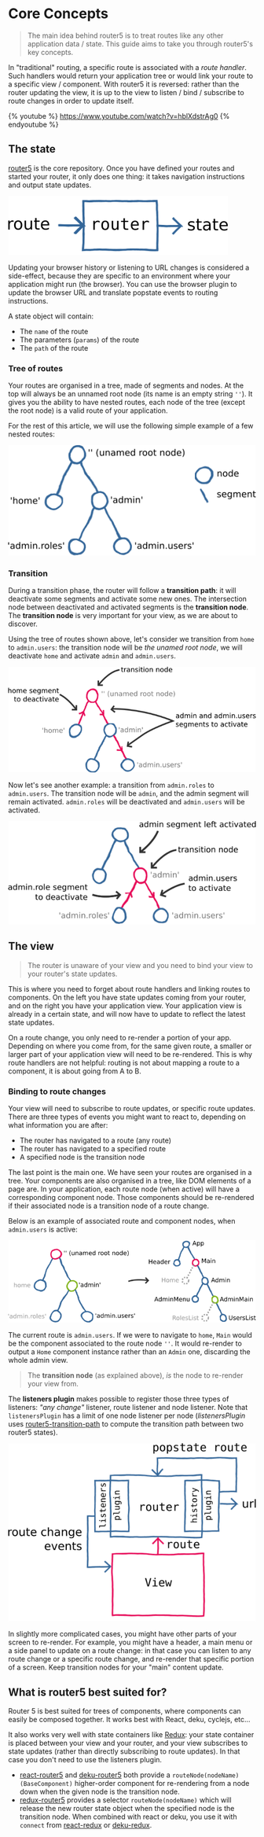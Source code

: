 # Core Concepts

> The main idea behind router5 is to treat routes like any other application data / state. This guide aims to take you through router5's key concepts.

In "traditional" routing, a specific route is associated with a _route handler_. Such handlers would return your application tree or would link your route to a specific view / component. With router5 it is reversed: rather than the router updating the view, it is up to the view to listen / bind / subscribe to route changes in order to update itself.

{% youtube %}
https://www.youtube.com/watch?v=hblXdstrAg0
{% endyoutube %}


## The state

[router5](https://github.com/router5/router5) is the core repository. Once you have defined your routes and started your router, it only does one thing: it takes navigation instructions and output state updates.

![Router](./router.png)

Updating your browser history or listening to URL changes is considered a side-effect, because they are specific to an environment where your application might run (the browser). You can use the browser plugin to update the browser URL and translate popstate events to routing instructions.

A state object will contain:
- The `name` of the route
- The parameters (`params`) of the route
- The `path` of the route


### Tree of routes

Your routes are organised in a tree, made of segments and nodes. At the top will always be an unnamed root node (its name is an empty string `''`). It gives you the ability to have nested routes, each node of the tree (except the root node) is a valid route of your application.

For the rest of this article, we will use the following simple example of a few nested routes:

![Tree of routes](./routes-tree.png)


### Transition

During a transition phase, the router will follow a __transition path__: it will deactivate some segments and activate some new ones. The intersection node between deactivated and activated segments is the __transition node__. The __transition node__ is very important for your view, as we are about to discover.

Using the tree of routes shown above, let's consider we transition from `home` to `admin.users`: the transition node will be _the unamed root node_, we will deactivate `home` and activate `admin` and `admin.users`.

![Transition example #1](./routes-tree-transition-1.png)

Now let's see another example: a transition from `admin.roles` to `admin.users`. The transition node will be `admin`, and the admin segment will remain activated. `admin.roles` will be deactivated and `admin.users` will be activated.

![Transition example #1](./routes-tree-transition-2.png)


## The view

> The router is unaware of your view and you need to bind your view to your router's state updates.

This is where you need to forget about route handlers and linking routes to components. On the left you have state updates coming from your router, and on the right you have your application view. Your application view is already in a certain state, and will now have to update to reflect the latest state updates.

On a route change, you only need to re-render a portion of your app. Depending on where you come from, for the same given route, a smaller or larger part of your application view will need to be re-rendered. This is why route handlers are not helpful: routing is not about mapping a route to a component, it is about going from A to B.


### Binding to route changes

Your view will need to subscribe to route updates, or specific route updates. There are three types of events you might want to react to, depending on what information you are after:

- The router has navigated to a route (any route)
- The router has navigated to a specified route
- A specified node is the transition node

The last point is the main one. We have seen your routes are organised in a tree. Your components are also organised in a tree, like DOM elements of a page are. In your application, each route node (when active) will have a corresponding component node. Those components should be re-rendered if their associated node is a transition node of a route change.

Below is an example of associated route and component nodes, when `admin.users` is active:

![Transition nodes](./routes-tree-components.png)

The current route is `admin.users`. If we were to navigate to `home`, `Main` would be the component associated to the route node `''`. It would re-render to output a `Home` component instance rather than an `Admin` one, discarding the whole admin view.

> The __transition node__ (as explained above), _is_ the node to re-render your view from.

The __listeners plugin__ makes possible to register those three types of listeners: _"any change"_ listener, route listener and node listener. Note that `listenersPlugin` has a limit of one node listener per node (_listenersPlugin_ uses [router5-transition-path](https://github.com/router5/router5/tree/master/packages/router5-transition-path) to compute the transition path between two router5 states).

![Relation between router and view](./router-view.png)

In slightly more complicated cases, you might have other parts of your screen to re-render. For example, you might have a header, a main menu or a side panel to update on a route change: in that case you can listen to any route change or a specific route change, and re-render that specific portion of a screen. Keep transition nodes for your "main" content update.


## What is router5 best suited for?

Router 5 is best suited for trees of components, where components can easily be composed together. It works best with React, deku, cyclejs, etc...

It also works very well with state containers like [Redux](http://redux.js.org/): your state container is placed between your view and your router, and your view subscribes to state updates (rather than directly subscribing to route updates). In that case you don't need to use the listeners plugin.

- [react-router5](https://github.com/router5/router5/tree/master/packages/react-router5) and [deku-router5](https://github.com/router5/router5/tree/master/packages/deku-router5) both provide a `routeNode(nodeName)(BaseComponent)` higher-order component for re-rendering from a node down when the given node is the transition node.
- [redux-router5](https://github.com/router5/router5/tree/master/packages/redux-router5) provides a selector `routeNode(nodeName)` which will release the new router state object when the specified node is the transition node. When combined with react or deku, you use it with `connect` from [react-redux](https://github.com/rackt/react-redux) or [deku-redux](https://github.com/troch/deku-redux).
